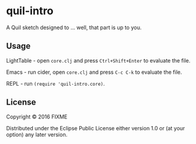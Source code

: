 # quil-intro

A Quil sketch designed to ... well, that part is up to you.

## Usage

LightTable - open `core.clj` and press `Ctrl+Shift+Enter` to evaluate the file.

Emacs - run cider, open `core.clj` and press `C-c C-k` to evaluate the file.

REPL - run `(require 'quil-intro.core)`.

## License

Copyright © 2016 FIXME

Distributed under the Eclipse Public License either version 1.0 or (at
your option) any later version.
